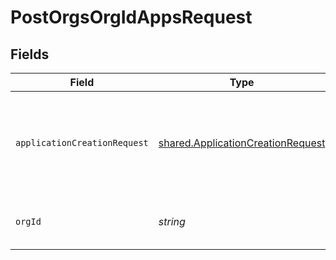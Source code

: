 # PostOrgsOrgIdAppsRequest


## Fields

| Field                                                                                  | Type                                                                                   | Required                                                                               | Description                                                                            |
| -------------------------------------------------------------------------------------- | -------------------------------------------------------------------------------------- | -------------------------------------------------------------------------------------- | -------------------------------------------------------------------------------------- |
| `applicationCreationRequest`                                                           | [shared.ApplicationCreationRequest](../../models/shared/applicationcreationrequest.md) | :heavy_check_mark:                                                                     | The request ID, Human-friendly name and environment of the Application.<br/><br/>      |
| `orgId`                                                                                | *string*                                                                               | :heavy_check_mark:                                                                     | The Organization ID.<br/><br/>                                                         |
